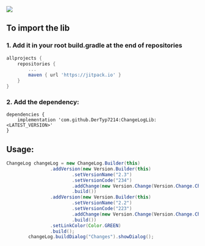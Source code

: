 [![](https://jitpack.io/v/DerTyp7214/ChangeLogLib.svg)](https://jitpack.io/#DerTyp7214/ChangeLogLib)

## To import the lib


### 1. Add it in your root build.gradle at the end of repositories
```gradle
allprojects {
    repositories {
        ...
        maven { url 'https://jitpack.io' }
    }
}
```

### 2. Add the dependency:
```gralde
dependencies {
    implementation 'com.github.DerTyp7214:ChangeLogLib:<LATEST_VERSION>'
}
```

## Usage:

```java
ChangeLog changeLog = new ChangeLog.Builder(this)
                .addVersion(new Version.Builder(this)
                        .setVersionName("2.3")
                        .setVersionCode("234")
                        .addChange(new Version.Change(Version.Change.ChangeType.REMOVE, "Something"))
                        .build())
                .addVersion(new Version.Builder(this)
                        .setVersionName("2.2")
                        .setVersionCode("223")
                        .addChange(new Version.Change(Version.Change.ChangeType.ADD, "Something"))
                        .build())
                .setLinkColor(Color.GREEN)
                .build();
        changeLog.buildDialog("Changes").showDialog();
```
